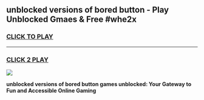 
## unblocked versions of bored button - Play Unblocked Gmaes & Free #whe2x
<h3>
<a href="https://news.freeplayer.one?title=unblocked_versions_of_bored_button&ref=26F">CLICK TO PLAY</a></h3>
<hr>

<h3>
<a href="https://news.freeplayer.one?title=unblocked_versions_of_bored_button&ref=26F">CLICK 2 PLAY</a>
  
</h3>

<a href="https://news.freeplayer.one?title=unblocked_versions_of_bored_button&ref=26F/"><img src="https://clearcache.store/games.png"></a>


**unblocked versions of bored button games unblocked: Your Gateway to Fun and Accessible Online Gaming**
